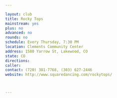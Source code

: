 ```yaml
---

layout: club
title: Rocky Tops
mainstream: yes
plus: no
advanced: no
rounds: no
schedule: Every Thursday, 7:30 PM
location: Clements Community Center
address: 1580 Yarrow St, Lakewood, CO
state: CO
directions: 
caller: 
contact: (720) 381-7768, (303) 627-2446
website: http://www.squaredancing.com/rockytops/



---
```


